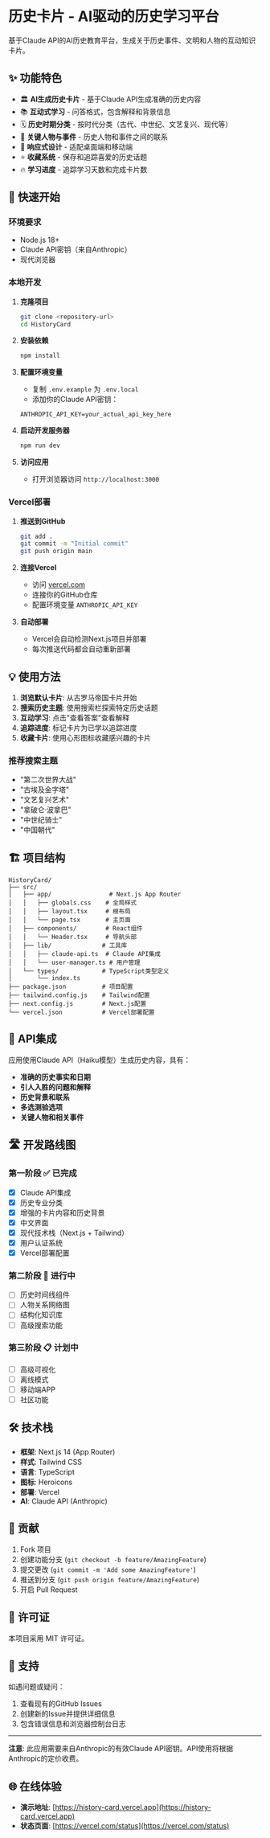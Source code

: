 # 历史卡片 - AI驱动的历史学习平台

基于Claude API的AI历史教育平台，生成关于历史事件、文明和人物的互动知识卡片。

## ✨ 功能特色

- 🏛️ **AI生成历史卡片** - 基于Claude API生成准确的历史内容
- 📚 **互动式学习** - 问答格式，包含解释和背景信息
- 🗓️ **历史时期分类** - 按时代分类（古代、中世纪、文艺复兴、现代等）
- 👥 **关键人物与事件** - 历史人物和事件之间的联系
- 📱 **响应式设计** - 适配桌面端和移动端
- ⭐ **收藏系统** - 保存和追踪喜爱的历史话题
- 🔥 **学习进度** - 追踪学习天数和完成卡片数

## 🚀 快速开始

### 环境要求

- Node.js 18+
- Claude API密钥（来自Anthropic）
- 现代浏览器

### 本地开发

1. **克隆项目**
   ```bash
   git clone <repository-url>
   cd HistoryCard
   ```

2. **安装依赖**
   ```bash
   npm install
   ```

3. **配置环境变量**
   - 复制 `.env.example` 为 `.env.local`
   - 添加你的Claude API密钥：
   ```
   ANTHROPIC_API_KEY=your_actual_api_key_here
   ```

4. **启动开发服务器**
   ```bash
   npm run dev
   ```

5. **访问应用**
   - 打开浏览器访问 `http://localhost:3000`

### Vercel部署

1. **推送到GitHub**
   ```bash
   git add .
   git commit -m "Initial commit"
   git push origin main
   ```

2. **连接Vercel**
   - 访问 [vercel.com](https://vercel.com)
   - 连接你的GitHub仓库
   - 配置环境变量 `ANTHROPIC_API_KEY`

3. **自动部署**
   - Vercel会自动检测Next.js项目并部署
   - 每次推送代码都会自动重新部署

## 💡 使用方法

1. **浏览默认卡片**: 从古罗马帝国卡片开始
2. **搜索历史主题**: 使用搜索栏探索特定历史话题
3. **互动学习**: 点击"查看答案"查看解释
4. **追踪进度**: 标记卡片为已学以追踪进度
5. **收藏卡片**: 使用心形图标收藏感兴趣的卡片

### 推荐搜索主题

- "第二次世界大战"
- "古埃及金字塔"
- "文艺复兴艺术"
- "拿破仑·波拿巴"
- "中世纪骑士"
- "中国朝代"

## 🏗️ 项目结构

```
HistoryCard/
├── src/
│   ├── app/                # Next.js App Router
│   │   ├── globals.css    # 全局样式
│   │   ├── layout.tsx     # 根布局
│   │   └── page.tsx       # 主页面
│   ├── components/        # React组件
│   │   └── Header.tsx     # 导航头部
│   ├── lib/              # 工具库
│   │   ├── claude-api.ts  # Claude API集成
│   │   └── user-manager.ts # 用户管理
│   └── types/            # TypeScript类型定义
│       └── index.ts
├── package.json          # 项目配置
├── tailwind.config.js    # Tailwind配置
├── next.config.js        # Next.js配置
└── vercel.json           # Vercel部署配置
```

## 🔌 API集成

应用使用Claude API（Haiku模型）生成历史内容，具有：

- **准确的历史事实和日期**
- **引人入胜的问题和解释**
- **历史背景和联系**
- **多选测验选项**
- **关键人物和相关事件**

## 🛣️ 开发路线图

### 第一阶段 ✅ 已完成
- [x] Claude API集成
- [x] 历史专业分类
- [x] 增强的卡片内容和历史背景
- [x] 中文界面
- [x] 现代技术栈（Next.js + Tailwind）
- [x] 用户认证系统
- [x] Vercel部署配置

### 第二阶段 🚧 进行中
- [ ] 历史时间线组件
- [ ] 人物关系网络图
- [ ] 结构化知识库
- [ ] 高级搜索功能

### 第三阶段 📋 计划中
- [ ] 高级可视化
- [ ] 离线模式
- [ ] 移动端APP
- [ ] 社区功能

## 🛠️ 技术栈

- **框架**: Next.js 14 (App Router)
- **样式**: Tailwind CSS
- **语言**: TypeScript
- **图标**: Heroicons
- **部署**: Vercel
- **AI**: Claude API (Anthropic)

## 🤝 贡献

1. Fork 项目
2. 创建功能分支 (`git checkout -b feature/AmazingFeature`)
3. 提交更改 (`git commit -m 'Add some AmazingFeature'`)
4. 推送到分支 (`git push origin feature/AmazingFeature`)
5. 开启 Pull Request

## 📄 许可证

本项目采用 MIT 许可证。

## 💬 支持

如遇问题或疑问：

1. 查看现有的GitHub Issues
2. 创建新的Issue并提供详细信息
3. 包含错误信息和浏览器控制台日志

---

**注意**: 此应用需要来自Anthropic的有效Claude API密钥。API使用将根据Anthropic的定价收费。

## 🌐 在线体验

- **演示地址**: [https://history-card.vercel.app](https://history-card.vercel.app)
- **状态页面**: [https://vercel.com/status](https://vercel.com/status)